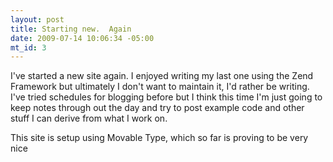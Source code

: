 ```yaml
--- 
layout: post
title: Starting new.  Again
date: 2009-07-14 10:06:34 -05:00
mt_id: 3
---
```

I've started a new site again.  I enjoyed writing my last one using the Zend Framework but ultimately I don't want to maintain it, I'd rather be writing.  I've tried schedules for blogging before but I think this time I'm just going to keep notes through out the day and try to post example code and other stuff I can derive from what I work on.

This site is setup using Movable Type, which so far is proving to be very nice 
